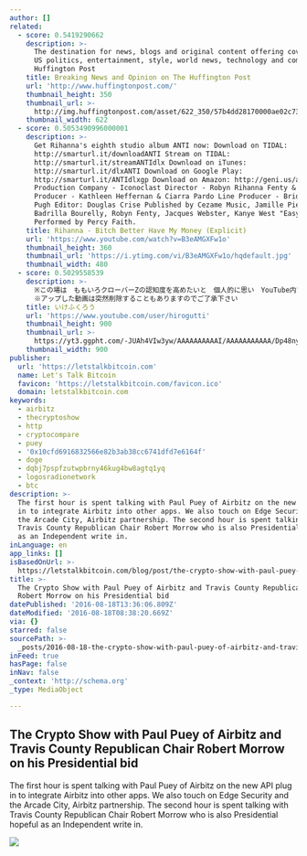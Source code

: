 ```yaml
---
author: []
related:
  - score: 0.5419290662
    description: >-
      The destination for news, blogs and original content offering coverage of
      US politics, entertainment, style, world news, technology and comedy -
      Huffington Post
    title: Breaking News and Opinion on The Huffington Post
    url: 'http://www.huffingtonpost.com/'
    thumbnail_height: 350
    thumbnail_url: >-
      http://img.huffingtonpost.com/asset/622_350/57b4dd28170000ae02c73de5.jpeg?cache=bcwowojgcu
    thumbnail_width: 622
  - score: 0.5053490996000001
    description: >-
      Get Rihanna's eighth studio album ANTI now: Download on TIDAL:
      http://smarturl.it/downloadANTI Stream on TIDAL:
      http://smarturl.it/streamANTIdlx Download on iTunes:
      http://smarturl.it/dlxANTI Download on Google Play:
      http://smarturl.it/ANTIdlxgp Download on Amazon: http://geni.us/amzANTI
      Production Company - Iconoclast Director - Robyn Rihanna Fenty & MegaForce
      Producer - Kathleen Heffernan & Ciarra Pardo Line Producer - Bridgitte
      Pugh Editor: Douglas Crise Published by Cezame Music, Jamille Pierre,
      Badrilla Bourelly, Robyn Fenty, Jacques Webster, Kanye West "Easy to Love"
      Performed by Percy Faith.
    title: Rihanna - Bitch Better Have My Money (Explicit)
    url: 'https://www.youtube.com/watch?v=B3eAMGXFw1o'
    thumbnail_height: 360
    thumbnail_url: 'https://i.ytimg.com/vi/B3eAMGXFw1o/hqdefault.jpg'
    thumbnail_width: 480
  - score: 0.5029558539
    description: >-
      ※この場は　ももいろクローバーZの認知度を高めたいと　個人的に思い　YouTube内で制作してるチャンネルであることをご了承下さい
      ※アップした動画は突然削除することもありますのでご了承下さい
    title: いけふくろう
    url: 'https://www.youtube.com/user/hirogutti'
    thumbnail_height: 900
    thumbnail_url: >-
      https://yt3.ggpht.com/-JUAh4VIw3yw/AAAAAAAAAAI/AAAAAAAAAAA/Dp48nyc1uOg/s900-c-k-no-mo-rj-c0xffffff/photo.jpg
    thumbnail_width: 900
publisher:
  url: 'https://letstalkbitcoin.com'
  name: Let's Talk Bitcoin
  favicon: 'https://letstalkbitcoin.com/favicon.ico'
  domain: letstalkbitcoin.com
keywords:
  - airbitz
  - thecryptoshow
  - http
  - cryptocompare
  - puey
  - '0x10cfd6916832566e82b3ab38cc6741dfd7e6164f'
  - doge
  - dqbj7pspfzutwpbrny46kug4bw8agtq1yq
  - logosradionetwork
  - btc
description: >-
  The first hour is spent talking with Paul Puey of Airbitz on the new API plug
  in to integrate Airbitz into other apps. We also touch on Edge Security and
  the Arcade City, Airbitz partnership. The second hour is spent talking with
  Travis County Republican Chair Robert Morrow who is also Presidential hopeful
  as an Independent write in.
inLanguage: en
app_links: []
isBasedOnUrl: >-
  https://letstalkbitcoin.com/blog/post/the-crypto-show-with-paul-puey-of-airbitz-and-travis-county-republican-chair-robert-morrow-on-his-presidential-bid
title: >-
  The Crypto Show with Paul Puey of Airbitz and Travis County Republican Chair
  Robert Morrow on his Presidential bid
datePublished: '2016-08-18T13:36:06.809Z'
dateModified: '2016-08-18T08:38:20.669Z'
via: {}
starred: false
sourcePath: >-
  _posts/2016-08-18-the-crypto-show-with-paul-puey-of-airbitz-and-travis-county.md
inFeed: true
hasPage: false
inNav: false
_context: 'http://schema.org'
_type: MediaObject

---
```

<article style=""><h1>The Crypto Show with Paul Puey of Airbitz and Travis County Republican Chair Robert Morrow on his Presidential bid</h1><p>The first hour is spent talking with Paul Puey of Airbitz on the new API plug in to integrate Airbitz into other apps. We also touch on Edge Security and the Arcade City, Airbitz partnership. The second hour is spent talking with Travis County Republican Chair Robert Morrow who is also Presidential hopeful as an Independent write in.</p><img src="https://letstalkbitcoin.com/files/blogs/1894-d275526db9de3bf8ad58e009828c62c6d44515c28982ed351387846a21a01eac.jpg" /></article>